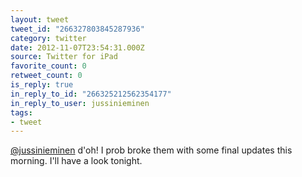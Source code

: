 ```yaml
---
layout: tweet
tweet_id: "266327803845287936"
category: twitter
date: 2012-11-07T23:54:31.000Z
source: Twitter for iPad
favorite_count: 0
retweet_count: 0
is_reply: true
in_reply_to_id: "266325212562354177"
in_reply_to_user: jussinieminen
tags:
- tweet
---
```


[@jussinieminen](https://twitter.com/@jussinieminen) d'oh! I prob broke them with some final updates this morning. I'll have a look tonight.
